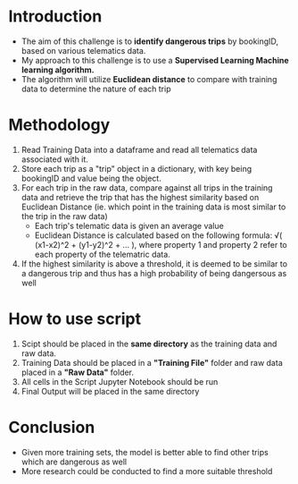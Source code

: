 # Introduction
<ul>
    <li>The aim of this challenge is to <b>identify dangerous trips</b> by bookingID, based on various telematics data. </li>
    <li>My approach to this challenge is to use a <b> Supervised Learning Machine learning algorithm.</b></li>
    <li>The algorithm will utilize <b>Euclidean distance</b> to compare with training data to determine the nature of each trip</li>
</ul>

# Methodology
<ol>
    <li>Read Training Data into a dataframe and read all telematics data associated with it.</li>
    <li>Store each trip as a "trip" object in a dictionary, with key being bookingID and value being the object.</li>
    <li>
        For each trip in the raw data, compare against all trips in the training data and retrieve the trip that has the highest similarity         based on Euclidean Distance (ie. which point in the training data is most similar to the trip in the raw data)
        <ul>
            <li>Each trip's telematic data is given an average value</li>
            <li>Euclidean Distance is calculated based on the following formula: √( (x1-x2)^2 + (y1-y2)^2 + ... ), where property 1 and property 2 refer to each property of the telematric data.</li>
        </ul>
    </li>
    <li>If the highest similarity is above a threshold, it is deemed to be similar to a dangerous trip and thus has a high probability of being dangersous as well</li>
</ol>

# How to use script
<ol>
    <li>Scipt should be placed in the <b>same directory</b> as the training data and raw data.</li>
    <li>Training Data should be placed in a <b>"Training File"</b> folder and raw data placed in a <b>"Raw Data"</b> folder.</li>
    <li>All cells in the Script Jupyter Notebook should be run</li>
    <li>Final Output will be placed in the same directory </li>
</ol>

# Conclusion
<ul>
    <li>Given more training sets, the model is better able to find other trips which are dangerous as well </li>
    <li>More research could be conducted to find a more suitable threshold </li>
</ul>
